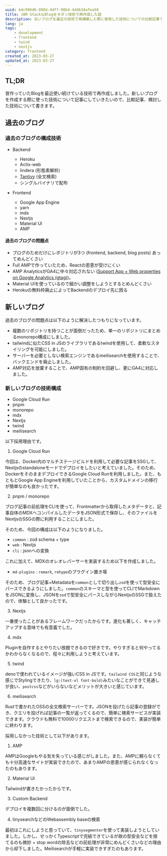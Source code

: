 ```yaml
---
uuid: b4c996d6-898d-4dff-98b4-4ddb34afea50
title: JAM StackなBlogをモダン技術で再作成した話
description: 古いブログを最近の技術で再構築した際に使用した技術についての比較記事です。過去のブログの技術構成と、新しいブログで使用した技術の選択理由と採用しなかった技術について詳しく説明しています。
lang: ja
tags:
    - development
    - frontend
    - twind
    - nextjs
category: frontend
created_at: 2023-03-27
updated_at: 2023-03-27
---
```


## TL;DR

昔作っていたBlogを最近使い続けている技術で再作成しました。新しいブログを作成する際に使った技術について記事にしていきたいので、比較記事、検討した技術について書きます。

## 過去のブログ

### 過去のブログの構成技術

- Backend
  - Heroku
  - Actix-web
  - lindera (形態素解析)
  - [Tantivy](https://github.com/tantivy-search/tantivy) (全文検索)
  - シングルバイナリで配布

- Frontend
  - Google App Engine
  - yarn
  - mdx
  - Nextjs
  - Material UI
  - AMP

#### 過去のブログの問題点

- ブログのためだけにレポジトリが3つ (frontend, backend, blog posts) あってめんどくさい
- Full AMPで作っていたため、Reactの恩恵が受けにくい
- AMP AnalyticsがGA4に中々対応されない ([Support App + Web properties on Google Analytics (gtag)](https://github.com/ampproject/amphtml/issues/24621))。
- Material UIを使っているので細かい調整をしようとするとめんどくさい
- Herokuの無料枠廃止によってBackendのデプロイ先に困る

## 新しいブログ

過去のブログの問題点は以下のように解決したつもりになっています。

- 複数のリポジトリを持つことが面倒だったため、単一のリポジトリにまとめるmonorepo構成にしました。
- tailwindに似たCSS in JSのライブラリであるtwindを使用して、柔軟なスタイリングを可能にしました。
- サーバーを必要としない検索エンジンであるmeilisearchを使用することで、バックエンドを廃止しました。
- AMP対応を放棄することで、AMP固有の制約を回避し、更にGA4に対応しました。

### 新しいブログの技術構成

- Google Cloud Run
- pnpm
- monorepo
- mdx
- Nextjs
- twind
- meilisearch

以下採用理由です。

1. Google Cloud Run

今回は、Docker内のマルチステージビルドを利用して必要な記事をSSGして、Nextjsのstandaloneモードでデプロイをしたいと考えていました。そのため、DockerをそのままデプロイできるGoogle Cloud Runを利用しました。また、もともとGoogle App Engineを利用していたことから、カスタムドメインの移行が簡単なのも良かったです。

2. pnpm / monorepo

ブログ記事の前処理をCLIを使って、Frontmatterから取得したメタデータと、記事自体のMDXへコンパイルしたデータをJSON形式で保存し、そのファイルをNextjsのSSGの際に利用することにしました。

そのため、今回の構成は以下のようになりました。

- `common` : zod schema + type
- `web` : Nextjs
- `cli` : jsonへの変換

これに加えて、MDXのオレオレパーサーを実装するため以下を作成しました。

- `md-plugins` : `remark`, `rehype`のプラグイン置き場

そのため、ブログ記事+Metadataを`common`として切り出し`zod`を使って型安全にパースできるようにしました。`common`のスキーマと型を使ってCLIでMarkdownをJSONに変換し、JSONを`zod`で型安全にパースしながらNextjsのSSGで扱えたので、体験として良かったです。

3. Nextjs

一番使ったことがあるフレームワークだったからです。進化も著しく、キャッチアップする意味でも有意義でした。

4. mdx

Pluginを自作するとやりたい放題できるので好きです。やりすぎると何やってるかわからなくなるので、程々に利用しようと考えています。

5. twind

denoで使われているイメージが強いCSS in JSです。`tailwind CSS`と同じような感じでStylingできたり、`lg:(text-xl font-bold)`みたいなことができて見通しが良い、`postcss`などがいらないなどメリットが大きいと感じています。

6. meilisearch

Rustで書かれたOSSの全文検索サーバーです。JSONを投げたら記事の登録ができ、クエリを投げれば記事の一覧が返ってくるので、簡単に検索サービスが実装できます。クラウドも無料で10000リクエストまで検索できるので、実装が簡単に終わります。

採用しなかった技術として以下があります。

1. AMP

AMPはGoogleもやる気を失っている感じがしました。また、AMPに頼らなくても十分高速なサイトが実装できたので、あまりAMPの恩恵が感じられなくなったのもあります。

2. Material UI

Tailwindが書きたかったからです。

3. Custom Backend

デプロイを複数回に分けるのが面倒でした。

4. tinysearchなどのWebassembly baseの検索

最初はこれにしようと思っていて、`tinysegmenter`を使って実装しようとしていました。しかし、せっかくTypescriptで完結できているが故の型安全などを捨てるのも微妙 + stop wordの除去などの前処理が非常にめんどくさいなどの理由から却下しました。Meilisearchが手軽に実装できすぎたのもあります。
